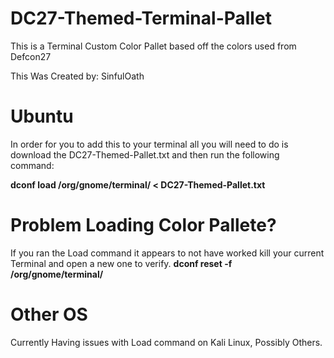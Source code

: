 # DC27-Themed-Terminal-Pallet
This is a Terminal Custom Color Pallet based off the colors used from Defcon27

This Was Created by: SinfulOath
# Ubuntu

In order for you to add this to your terminal all you will need to do is download the DC27-Themed-Pallet.txt and then run the following command:

**dconf load /org/gnome/terminal/ < DC27-Themed-Pallet.txt**

# Problem Loading Color Pallete?
If you ran the Load command it appears to not have worked kill your current Terminal and open a new one to verify.
**dconf reset -f /org/gnome/terminal/**

# Other OS
Currently Having issues with Load command on Kali Linux, Possibly Others.
